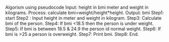 Algorism using pseudocode
Input: height in bmi meter and weight in kilograms.
Process: calculate bmi=weight/height*height.
Output: bmi
Step1: start
Step2 : Input height in meter and weight in kilogram.
Step3:  Calculate bmi of the person.
Step4: If bmi <18.5 then the person is under weight.
Step5: If bmi is between 18.5 & 24.9 the person id normal weight.
Step6: If bmi is >25 a person is overweight.
Step7: Print bmi.
Step8: End.
